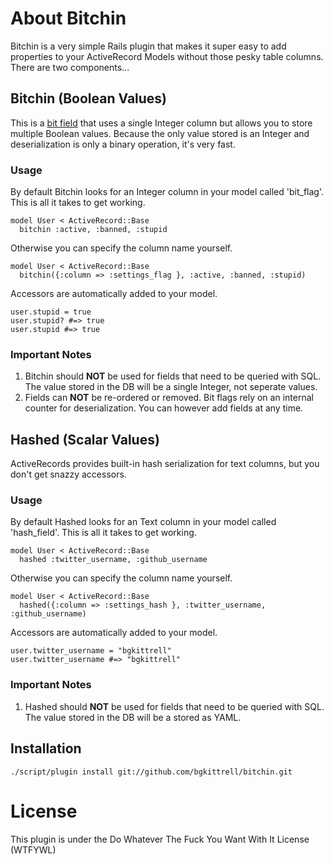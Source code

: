 # About Bitchin

Bitchin is a very simple Rails plugin that makes it super easy to add properties to your ActiveRecord Models without those pesky table columns. There are two components...

## Bitchin (Boolean Values)

This is a [bit field](http://en.wikipedia.org/wiki/Bit_field) that uses a single Integer column but allows you to store multiple Boolean values.  Because the only value stored is an Integer and deserialization is only a binary operation, it's very fast.

### Usage

By default Bitchin looks for an Integer column in your model called 'bit_flag'. This is all it takes to get working.

    model User < ActiveRecord::Base
      bitchin :active, :banned, :stupid

Otherwise you can specify the column name yourself.

    model User < ActiveRecord::Base
      bitchin({:column => :settings_flag }, :active, :banned, :stupid)

Accessors are automatically added to your model.

    user.stupid = true
    user.stupid? #=> true
    user.stupid #=> true

### Important Notes

1.  Bitchin should **NOT** be used for fields that need to be queried with SQL.  The value stored in the DB will be a single Integer, not seperate values. 
2.  Fields can **NOT** be re-ordered or removed. Bit flags rely on an internal counter for deserialization. You can however add fields at any time.  

## Hashed (Scalar Values)

ActiveRecords provides built-in hash serialization for text columns, but you don't get snazzy accessors.

### Usage

By default Hashed looks for an Text column in your model called 'hash_field'. This is all it takes to get working.

    model User < ActiveRecord::Base
      hashed :twitter_username, :github_username 

Otherwise you can specify the column name yourself.

    model User < ActiveRecord::Base
      hashed({:column => :settings_hash }, :twitter_username, :github_username)

Accessors are automatically added to your model.

    user.twitter_username = "bgkittrell"
    user.twitter_username #=> "bgkittrell"

### Important Notes

1.  Hashed should **NOT** be used for fields that need to be queried with SQL.  The value stored in the DB will be a stored as YAML.

## Installation

`./script/plugin install git://github.com/bgkittrell/bitchin.git`

# License

This plugin is under the Do Whatever The Fuck You Want With It License (WTFYWL)

